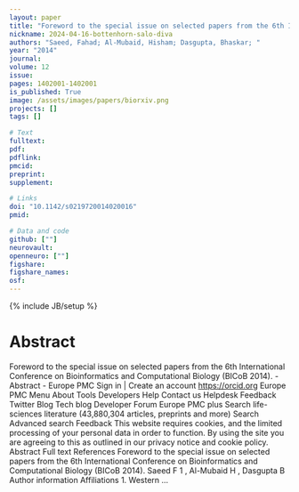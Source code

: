 ```yaml
---
layout: paper
title: "Foreword to the special issue on selected papers from the 6th International Conference on Bioinformatics and Computational Biology (BICoB 2014)."
nickname: 2024-04-16-bottenhorn-salo-diva
authors: "Saeed, Fahad; Al-Mubaid, Hisham; Dasgupta, Bhaskar; "
year: "2014"
journal: 
volume: 12
issue:
pages: 1402001-1402001
is_published: True
image: /assets/images/papers/biorxiv.png
projects: []
tags: []

# Text
fulltext:
pdf:
pdflink:
pmcid:
preprint: 
supplement:

# Links
doi: "10.1142/s0219720014020016"
pmid:

# Data and code
github: [""]
neurovault:
openneuro: [""]
figshare:
figshare_names:
osf:
---
```

{% include JB/setup %}

# Abstract

Foreword to the special issue on selected papers from the 6th International Conference on Bioinformatics and Computational Biology (BICoB 2014). - Abstract - Europe PMC Sign in | Create an account https://orcid.org Europe PMC Menu About Tools Developers Help Contact us Helpdesk Feedback Twitter Blog Tech blog Developer Forum Europe PMC plus Search life-sciences literature (43,880,304 articles, preprints and more) Search Advanced search Feedback This website requires cookies, and the limited processing of your personal data in order to function. By using the site you are agreeing to this as outlined in our privacy notice and cookie policy. Abstract Full text References Foreword to the special issue on selected papers from the 6th International Conference on Bioinformatics and Computational Biology (BICoB 2014). Saeed F 1 , Al-Mubaid H , Dasgupta B Author information Affiliations 1. Western …
